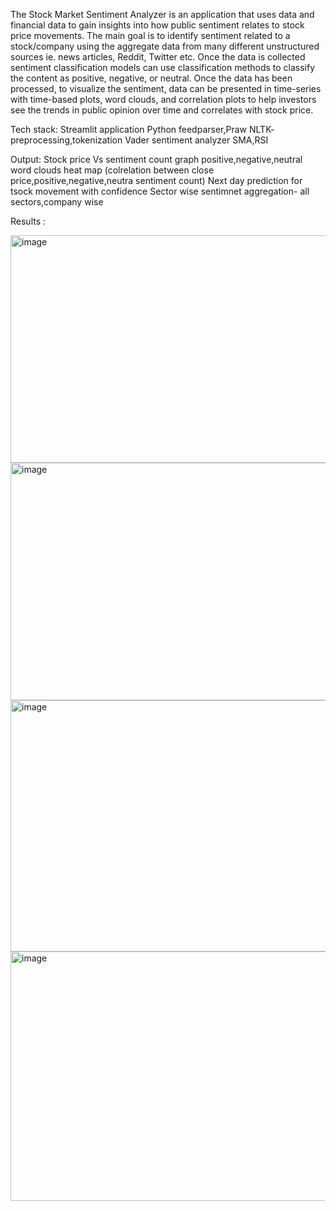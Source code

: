 
The Stock Market Sentiment Analyzer is an application that uses data and financial data to gain insights into how public sentiment relates to stock price movements. The main goal is to identify sentiment related to a stock/company using the aggregate data from many different unstructured sources ie. news articles, Reddit, Twitter etc.
Once the data is collected sentiment classification models  can use classification methods to classify the content as positive, negative, or neutral. Once the data has been processed, to visualize the sentiment, data can be presented in time-series with time-based plots, word clouds, and correlation plots to help investors see the trends in public opinion over time and correlates with stock price. 

Tech stack:
Streamlit application
Python
feedparser,Praw
NLTK- preprocessing,tokenization
Vader sentiment analyzer
SMA,RSI 

Output:
Stock price Vs sentiment count graph
positive,negative,neutral word clouds
heat map (colrelation between close price,positive,negative,neutra sentiment count)
Next day prediction for tsock movement with confidence
Sector wise sentimnet aggregation- all sectors,company wise

Results :


<img width="828" height="364" alt="image" src="https://github.com/user-attachments/assets/61a2f20a-8582-4de4-9cca-3937a5c09a6c" />

<img width="819" height="380" alt="image" src="https://github.com/user-attachments/assets/5565da02-0672-458c-8b1d-a25b438b0b31" />

<img width="799" height="402" alt="image" src="https://github.com/user-attachments/assets/688e32d1-afee-4540-bb63-aa22d8f8f26a" />

<img width="802" height="399" alt="image" src="https://github.com/user-attachments/assets/d4fd06e6-c509-4627-a429-ac12a23e892f" />





